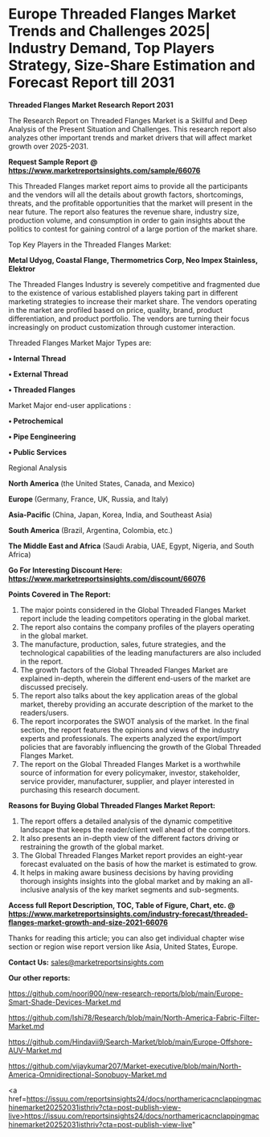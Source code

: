 # Europe Threaded Flanges Market Trends and Challenges 2025| Industry Demand, Top Players Strategy, Size-Share Estimation and Forecast Report till 2031

<strong>Threaded Flanges Market Research Report 2031</strong>

The Research Report on Threaded Flanges Market is a Skillful and Deep Analysis of the Present Situation and Challenges. This research report also analyzes other important trends and market drivers that will affect market growth over 2025-2031.

<strong>Request Sample Report @ <a href=https://www.marketreportsinsights.com/sample/66076>https://www.marketreportsinsights.com/sample/66076</a></strong>

This Threaded Flanges market report aims to provide all the participants and the vendors will all the details about growth factors, shortcomings, threats, and the profitable opportunities that the market will present in the near future. The report also features the revenue share, industry size, production volume, and consumption in order to gain insights about the politics to contest for gaining control of a large portion of the market share.

Top Key Players in the Threaded Flanges Market:

<strong>Metal Udyog, Coastal Flange, Thermometrics Corp, Neo Impex Stainless, Elektror</strong>

The Threaded Flanges Industry is severely competitive and fragmented due to the existence of various established players taking part in different marketing strategies to increase their market share. The vendors operating in the market are profiled based on price, quality, brand, product differentiation, and product portfolio. The vendors are turning their focus increasingly on product customization through customer interaction.

Threaded Flanges Market Major Types are:

<strong>• Internal Thread

• External Thread

• Threaded Flanges</strong>

Market Major end-user applications :

<strong>• Petrochemical

• Pipe Eengineering

• Public Services</strong>

Regional Analysis

</u><strong><b>North America</b></strong> (the United States, Canada, and Mexico)

<strong><b>Europe </b></strong>(Germany, France, UK, Russia, and Italy)

<strong><b>Asia-Pacific</b></strong> (China, Japan, Korea, India, and Southeast Asia)

<strong><b>South America</b></strong> (Brazil, Argentina, Colombia, etc.)

<strong><b>The Middle East and Africa</b></strong> (Saudi Arabia, UAE, Egypt, Nigeria, and South Africa)

<strong>Go For Interesting Discount Here: <a href=https://www.marketreportsinsights.com/discount/66076>https://www.marketreportsinsights.com/discount/66076</a></strong>

<strong>Points Covered in The Report:</strong>
<ol>
  <li>The major points considered in the Global Threaded Flanges Market report include the leading competitors operating in the global market.</li>
  <li>The report also contains the company profiles of the players operating in the global market.</li>
  <li>The manufacture, production, sales, future strategies, and the technological capabilities of the leading manufacturers are also included in the report.</li>
  <li>The growth factors of the Global Threaded Flanges Market are explained in-depth, wherein the different end-users of the market are discussed precisely.</li>
  <li>The report also talks about the key application areas of the global market, thereby providing an accurate description of the market to the readers/users.</li>
  <li>The report incorporates the SWOT analysis of the market. In the final section, the report features the opinions and views of the industry experts and professionals. The experts analyzed the export/import policies that are favorably influencing the growth of the Global Threaded Flanges Market.</li>
  <li>The report on the Global Threaded Flanges Market is a worthwhile source of information for every policymaker, investor, stakeholder, service provider, manufacturer, supplier, and player interested in purchasing this research document.</li>
</ol>
<strong>Reasons for Buying Global Threaded Flanges Market Report:</strong>

<ol>
  <li>The report offers a detailed analysis of the dynamic competitive landscape that keeps the reader/client well ahead of the competitors.</li>
  <li>It also presents an in-depth view of the different factors driving or restraining the growth of the global market.</li>
  <li>The Global Threaded Flanges Market report provides an eight-year forecast evaluated on the basis of how the market is estimated to grow.</li>
  <li>It helps in making aware business decisions by having providing thorough insights insights into the global market and by making an all-inclusive analysis of the key market segments and sub-segments.</li>
</ol>
<strong>Access full Report Description, TOC, Table of Figure, Chart, etc. @ <a href=https://www.marketreportsinsights.com/industry-forecast/threaded-flanges-market-growth-and-size-2021-66076>https://www.marketreportsinsights.com/industry-forecast/threaded-flanges-market-growth-and-size-2021-66076</a></strong>


Thanks for reading this article; you can also get individual chapter wise section or region wise report version like Asia, United States, Europe.

<strong>Contact Us:</strong>
sales@marketreportsinsights.com

<strong>Our other reports:</strong>

<a href=https://github.com/noori900/new-research-reports/blob/main/Europe-Smart-Shade-Devices-Market.md>https://github.com/noori900/new-research-reports/blob/main/Europe-Smart-Shade-Devices-Market.md</a>

<a href=https://github.com/Ishi78/Research/blob/main/North-America-Fabric-Filter-Market.md>https://github.com/Ishi78/Research/blob/main/North-America-Fabric-Filter-Market.md</a>

<a href=https://github.com/Hindavii9/Search-Market/blob/main/Europe-Offshore-AUV-Market.md>https://github.com/Hindavii9/Search-Market/blob/main/Europe-Offshore-AUV-Market.md</a>

<a href=https://github.com/vijaykumar207/Market-executive/blob/main/North-America-Omnidirectional-Sonobuoy-Market.md>https://github.com/vijaykumar207/Market-executive/blob/main/North-America-Omnidirectional-Sonobuoy-Market.md</a>

<a href=https://issuu.com/reportsinsights24/docs/northamericacnclappingmachinemarket20252031isthriv?cta=post-publish-view-live>https://issuu.com/reportsinsights24/docs/northamericacnclappingmachinemarket20252031isthriv?cta=post-publish-view-live</a>"
